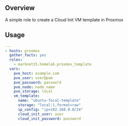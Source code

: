 ## Overview

A simple role to create a Cloud Init VM template in Proxmox

## Usage

```yaml
---
- hosts: proxmox
  gather_facts: yes
  roles:
    - marknet15.homelab.proxmox_template
  vars:
    pve_host: example.com
    pve_user: user@pam
    pve_password: password
    pve_node: node_name
    pve_storage: local
    vm_template:
      name: "ubuntu-focal-template"
      storage: "local:1,format=raw"
      ip_config: "ip=192.168.0.0/24"
      cloud_init_user: user
      cloud_init_password: password
```
